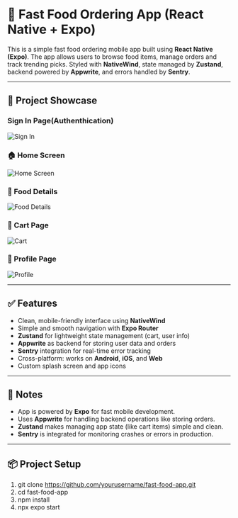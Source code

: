 # 🍔 Fast Food Ordering App (React Native + Expo)

This is a simple fast food ordering mobile app built using **React Native (Expo)**. The app allows users to browse food items, manage orders and track trending picks. Styled with **NativeWind**, state managed by **Zustand**, backend powered by **Appwrite**, and errors handled by **Sentry**.

---

## 📸 Project Showcase

### Sign In Page(Authenthication)
![Sign In](assets/screenshots/SignIn(Food).png)

### 🏠 Home Screen  
![Home Screen](assets/screenshots/Home(Food).jpg)

### 📃 Food Details  
![Food Details](assets/screenshots/Search(Food).png)

### 🛒 Cart Page  
![Cart](assets/screenshots/Cart(Food).jpg)

### 🛒 Profile Page  
![Profile](assets/screenshots/Profile(Food).jpg)

---

## ✅ Features

- Clean, mobile-friendly interface using **NativeWind**
- Simple and smooth navigation with **Expo Router**
- **Zustand** for lightweight state management (cart, user info)
- **Appwrite** as backend for storing user data and orders
- **Sentry** integration for real-time error tracking
- Cross-platform: works on **Android**, **iOS**, and **Web**
- Custom splash screen and app icons

---

## 📑 Notes

- App is powered by **Expo** for fast mobile development.
- Uses **Appwrite** for handling backend operations like storing orders.
- **Zustand** makes managing app state (like cart items) simple and clean.
- **Sentry** is integrated for monitoring crashes or errors in production.

---

## 📦 Project Setup
1. git clone https://github.com/yourusername/fast-food-app.git
2. cd fast-food-app
3. npm install
4. npx expo start
